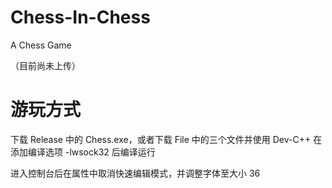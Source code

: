 # Chess-In-Chess

A Chess Game

（目前尚未上传）

# 游玩方式

下载 Release 中的 Chess.exe，或者下载 File 中的三个文件并使用 Dev-C++ 在添加编译选项 -lwsock32 后编译运行

进入控制台后在属性中取消快速编辑模式，并调整字体至大小 36

